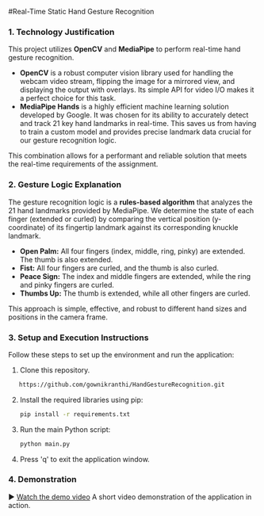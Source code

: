 
#Real-Time Static Hand Gesture Recognition

### 1. Technology Justification

This project utilizes **OpenCV** and **MediaPipe** to perform real-time hand gesture recognition.

-   **OpenCV** is a robust computer vision library used for handling the webcam video stream, flipping the image for a mirrored view, and displaying the output with overlays. Its simple API for video I/O makes it a perfect choice for this task.
-   **MediaPipe Hands** is a highly efficient machine learning solution developed by Google. It was chosen for its ability to accurately detect and track 21 key hand landmarks in real-time. This saves us from having to train a custom model and provides precise landmark data crucial for our gesture recognition logic.

This combination allows for a performant and reliable solution that meets the real-time requirements of the assignment.

### 2. Gesture Logic Explanation

The gesture recognition logic is a **rules-based algorithm** that analyzes the 21 hand landmarks provided by MediaPipe. We determine the state of each finger (extended or curled) by comparing the vertical position (y-coordinate) of its fingertip landmark against its corresponding knuckle landmark.

-   **Open Palm:** All four fingers (index, middle, ring, pinky) are extended. The thumb is also extended.
-   **Fist:** All four fingers are curled, and the thumb is also curled.
-   **Peace Sign:** The index and middle fingers are extended, while the ring and pinky fingers are curled.
-   **Thumbs Up:** The thumb is extended, while all other fingers are curled.

This approach is simple, effective, and robust to different hand sizes and positions in the camera frame.

### 3. Setup and Execution Instructions

Follow these steps to set up the environment and run the application:

1.  Clone this repository.
```bash
   https://github.com/gownikranthi/HandGestureRecognition.git
```
2.  Install the required libraries using pip:
    ```bash
    pip install -r requirements.txt
    ```
3.  Run the main Python script:
    ```bash
    python main.py
    ```
4.  Press 'q' to exit the application window.

### 4. Demonstration
▶️ [Watch the demo video](demo.mp4)
A short video demonstration of the application in action.

